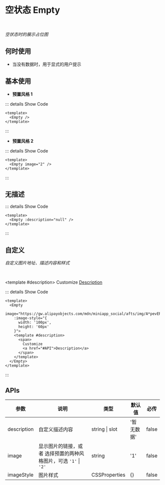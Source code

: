 # 空状态 Empty<BackTop />

<br/>

*空状态时的展示占位图*

## 何时使用

- 当没有数据时，用于显式的用户提示

## 基本使用

- **预置风格 1**

<Empty />

::: details Show Code

```vue
<template>
  <Empty />
</template>
```

:::

- **预置风格 2**

<Empty image="2" />

::: details Show Code

```vue
<template>
  <Empty image="2" />
</template>
```

:::

## 无描述

<Empty :description="null" />

::: details Show Code

```vue
<template>
  <Empty :description="null" />
</template>
```

:::

## 自定义

*自定义图片地址、描述内容和样式*

<br/>

<Empty
  image="https://gw.alipayobjects.com/mdn/miniapp_social/afts/img/A*pevERLJC9v0AAAAAAAAAAABjAQAAAQ/original"
  :image-style="{
    width: '100px',
    height: '60px'
  }">
  <template #description>
    <span>
      Customize
      <a href="#API">Description</a>
    </span>
  </template>
</Empty>

::: details Show Code

```vue
<template>
  <Empty
    image="https://gw.alipayobjects.com/mdn/miniapp_social/afts/img/A*pevERLJC9v0AAAAAAAAAAABjAQAAAQ/original"
    :image-style="{
      width: '100px',
      height: '60px'
    }">
    <template #description>
      <span>
        Customize
        <a href="#API">Description</a>
      </span>
    </template>
  </Empty>
</template>
```

:::

## APIs

参数 | 说明 | 类型 | 默认值 | 必传
-- | -- | -- | -- | --
description | 自定义描述内容 | string &#124; slot | '暂无数据' | false
image | 显示图片的链接，或者 选择预置的两种风格图片，可选 `'1'` &#124; `'2'` | string | '1' | false
imageStyle | 图片样式 | CSSProperties | {} | false

